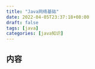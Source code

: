 ```yaml
---
title: "Java网络基础"
date: 2022-04-05T23:37:18+08:00
draft: false
tags: [java]
categories: [java知识]
---
```

## 内容